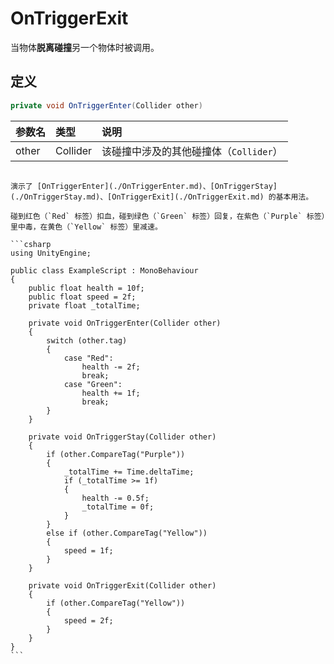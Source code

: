 # OnTriggerExit

当物体**脱离碰撞**另一个物体时被调用。

## 定义

```csharp
private void OnTriggerEnter(Collider other)
```

| 参数名   | 类型       | 说明                       |
|:----- |:-------- |:------------------------ |
| other | Collider | 该碰撞中涉及的其他碰撞体（`Collider`） |

~~~admonish example title="示例"

演示了 [OnTriggerEnter](./OnTriggerEnter.md)、[OnTriggerStay](./OnTriggerStay.md)、[OnTriggerExit](./OnTriggerExit.md) 的基本用法。

碰到红色（`Red` 标签）扣血，碰到绿色（`Green` 标签）回复，在紫色（`Purple` 标签）里中毒，在黄色（`Yellow` 标签）里减速。

```csharp
using UnityEngine;

public class ExampleScript : MonoBehaviour
{
    public float health = 10f;
    public float speed = 2f;
    private float _totalTime;

    private void OnTriggerEnter(Collider other)
    {
        switch (other.tag)
        {
            case "Red":
                health -= 2f;
                break;
            case "Green":
                health += 1f;
                break;
        }
    }

    private void OnTriggerStay(Collider other)
    {
        if (other.CompareTag("Purple"))
        {
            _totalTime += Time.deltaTime;
            if (_totalTime >= 1f)
            {
                health -= 0.5f;
                _totalTime = 0f;
            }
        }
        else if (other.CompareTag("Yellow"))
        {
            speed = 1f;
        }
    }

    private void OnTriggerExit(Collider other)
    {
        if (other.CompareTag("Yellow"))
        {
            speed = 2f;
        }
    }
} 
```
~~~